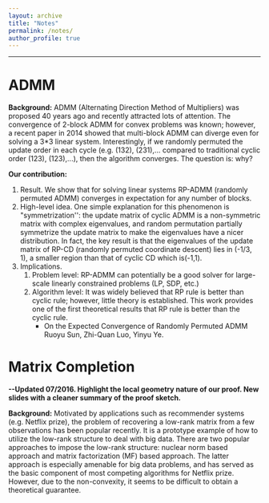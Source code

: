 ```yaml
---
layout: archive
title: "Notes"
permalink: /notes/
author_profile: true
---
```


- - -

ADMM
======
**Background:** ADMM (Alternating Direction Method of Multipliers) was proposed 40 years ago and recently attracted lots of attention. The convergence of 2-block ADMM for convex problems was known; however, a recent paper in 2014 showed that multi-block ADMM can diverge even for solving a 3*3 linear system. Interestingly, if we randomly permuted the update order in each cycle (e.g. (132), (231),... compared to traditional cyclic order (123), (123),...), then the algorithm converges. The question is: why?  

**Our contribution:**  
1. Result. We show that for solving linear systems RP-ADMM (randomly permuted ADMM) converges in expectation for any number of blocks.  
2. High-level idea. One simple explanation for this phenomenon is "symmetrization'': the update matrix of cyclic ADMM is a non-symmetric matrix with complex eigenvalues, and random permutation partially symmetrize the update matrix to make the eigenvalues have a nicer distribution. In fact, the key result is that the eigenvalues of the update matrix of RP-CD (randomly permuted coordinate descent) lies in (-1/3, 1), a smaller region than that of cyclic CD which is(-1,1).  
3. Implications.  
   1. Problem level: RP-ADMM can potentially be a good solver for large-scale linearly constrained problems (LP, SDP, etc.)  
   2. Algorithm level: It was widely believed that RP rule is better than cyclic rule; however, little theory is established. This work provides one of the first theoretical results that RP rule is better than the cyclic rule.  
      * On the Expected Convergence of Randomly Permuted ADMM  Ruoyu Sun, Zhi-Quan Luo, Yinyu Ye.  

Matrix Completion
======
**--Updated 07/2016. Highlight the local geometry nature of our proof. New slides with a cleaner summary of the proof sketch.**  

**Background:** Motivated by applications such as recommender systems (e.g. Netflix prize),  the problem of recovering a low-rank matrix from a few observations has been popular recently. It is a prototype example of how to utilize the low-rank structure to deal with big data.  There are two popular approaches to impose the low-rank structure: nuclear norm based approach and matrix factorization (MF) based approach. The latter approach is especially amenable for big data problems, and has served as the basic component of most competing algorithms for Netflix prize. However, due to the non-convexity, it seems to be difficult to obtain a theoretical guarantee.  